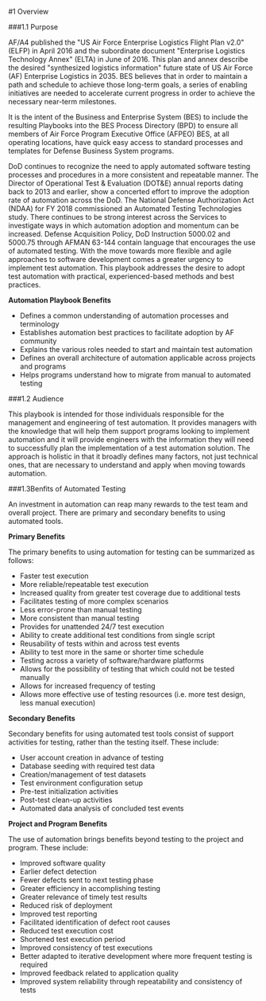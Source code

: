 #1 Overview

###1.1 Purpose

AF/A4 published the "US Air Force Enterprise Logistics Flight Plan v2.0" (ELFP) in April 2016 and the subordinate document 
"Enterprise Logistics Technology Annex" (ELTA) in June of 2016.  This plan and annex describe the desired "synthesized logistics information" 
future state of US Air Force (AF) Enterprise Logistics in 2035.  BES believes that in order to maintain a path and schedule to achieve those 
long-term goals, a series of enabling initiatives are needed to accelerate current progress in order to achieve the necessary near-term milestones.  

It is the intent of the Business and Enterprise System (BES) to include the resulting Playbooks into the BES Process Directory (BPD) to ensure 
all members of Air Force Program Executive Office (AFPEO) BES, at all operating locations, have quick easy access to standard processes and 
templates for Defense Business System programs.

DoD continues to recognize the need to apply automated software testing processes and procedures in a more consistent and repeatable manner. The 
Director of Operational Test & Evaluation (DOT&E) annual reports dating back to 2013 and earlier, show a concerted effort to improve the adoption 
rate of automation across the DoD. The National Defense Authorization Act (NDAA) for FY 2018 commissioned an Automated Testing Technologies study. 
There continues to be strong interest across the Services to investigate ways in which automation adoption and momentum can be increased. Defense Acquisition Policy, 
DoD Instruction 5000.02 and 5000.75 through AFMAN 63-144 contain language that encourages the use of automated testing. With the move towards more flexible and 
agile approaches to software development comes a greater urgency to implement test automation. This playbook addresses the desire to adopt test automation 
with practical, experienced-based methods and best practices. 

**Automation Playbook Benefits**

-	Defines a common understanding of automation processes and terminology
-	Establishes automation best practices to facilitate adoption by AF community 
-	Explains the various roles needed to start and maintain test automation
-	Defines an overall architecture of automation applicable across projects and programs
-	Helps programs understand how to migrate from manual to automated testing

###1.2 Audience

This playbook is intended for those individuals responsible for the management and engineering of test automation. It provides managers with the knowledge 
that will help them support programs looking to implement automation and it will provide engineers with the information they will need to successfully plan 
the implementation of a test automation solution. The approach is holistic in that it broadly defines many factors, not just technical ones, that are 
necessary to understand and apply when moving towards automation.

###1.3Benfits of Automated Testing

An investment in automation can reap many rewards to the test team and overall project. There are primary and secondary benefits to using automated tools.

**Primary Benefits**

The primary benefits to using automation for testing can be summarized as follows:

-	Faster test execution
-	More reliable/repeatable test execution
-	Increased quality from greater test coverage due to additional tests
-	Facilitates testing of more complex scenarios
-	Less error-prone than manual testing
-	More consistent than manual testing
-	Provides for unattended 24/7 test execution
-	Ability to create additional test conditions from single script
-	Reusability of tests within and across test events
-	Ability to test more in the same or shorter time schedule
-	Testing across a variety of software/hardware platforms
-	Allows for the possibility of testing that which could not be tested manually
-	Allows for increased frequency of testing
-	Allows more effective use of testing resources (i.e. more test design, less manual execution)

**Secondary Benefits**

Secondary benefits for using automated test tools consist of support activities for testing, rather than the testing itself. These include:

-	User account creation in advance of testing
-	Database seeding with required test data
-	Creation/management of test datasets
-	Test environment configuration setup
-	Pre-test initialization activities
-	Post-test clean-up activities
-	Automated data analysis of concluded test events

**Project and Program Benefits**

The use of automation brings benefits beyond testing to the project and program. These include:

-	Improved software quality
-	Earlier defect detection
-	Fewer defects sent to next testing phase
-	Greater efficiency in accomplishing testing
-	Greater relevance of timely test results
-	Reduced risk of deployment
-	Improved test reporting 
-	Facilitated identification of defect root causes 
-	Reduced test execution cost
-	Shortened test execution period
-	Improved consistency of test executions
-	Better adapted to iterative development where more frequent testing is required
-	Improved feedback related to application quality
-	Improved system reliability through repeatability and consistency of tests

